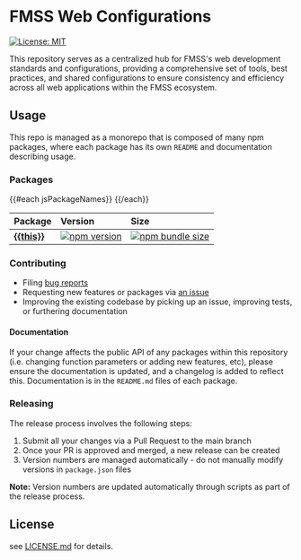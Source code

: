 [comment]: # 'NOTE: This file is generated and should not be modify directly. Update `templates/README.hbs.md` instead'

# FMSS Web Configurations

[![License: MIT](https://img.shields.io/badge/License-MIT-green.svg)](LICENSE.md)

This repository serves as a centralized hub for FMSS's web development standards and configurations, providing a comprehensive set of tools, best practices, and shared configurations to ensure consistency and efficiency across all web applications within the FMSS ecosystem.

## Usage

This repo is managed as a monorepo that is composed of many npm packages, where each package has its own `README` and documentation describing usage.

### Packages

<table>
  <thead>
    <tr>
      <th align="left">Package</th>
      <th align="left">Version</th>
      <th align="left">Size</th>
    </tr>
  </thead>
  <tbody>
{{#each jsPackageNames}}
    <tr>
      <td align="left"><a href="packages/{{this}}"><strong>{{this}}</strong></a></td>
      <td align="left"><a href="https://badge.fury.io/js/%40fmss%2F{{this}}"><img src="https://badge.fury.io/js/%40fmss%2F{{this}}.svg" alt="npm version"></a></td>
      <td align="left"><a href="https://img.shields.io/bundlephobia/minzip/@fmss/{{this}}.svg"><img src="https://img.shields.io/bundlephobia/minzip/@fmss/{{this}}.svg" alt="npm bundle size"></a></td>
    </tr>
{{/each}}
  </tbody>
</table>

### Contributing

- Filing [bug reports](https://github.com/sevilgurkan/web-configs/issues/new?template=BUG_REPORT.md)
- Requesting new features or packages via [an issue](https://github.com/sevilgurkan/web-configs/issues/new/choose)
- Improving the existing codebase by picking up an issue, improving tests, or furthering documentation

#### Documentation

If your change affects the public API of any packages within this repository (i.e. changing function parameters or adding new features, etc), please ensure the documentation is updated, and a changelog is added to reflect this. Documentation is in the `README.md` files of each package.

### Releasing

The release process involves the following steps:

1. Submit all your changes via a Pull Request to the main branch
2. Once your PR is approved and merged, a new release can be created
3. Version numbers are managed automatically - do not manually modify versions in `package.json` files

**Note:** Version numbers are updated automatically through scripts as part of the release process.

## License

see [LICENSE.md](LICENSE.md) for details.
